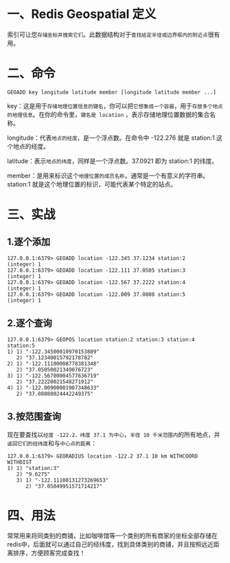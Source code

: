 # 一、Redis Geospatial 定义

索引可让您`存储坐标并搜索它们`。此数据结构对于`查找给定半径或边界框内的附近点`很有用。

# 二、命令
```redis
GEOADD key longitude latitude member [longitude latitude member ...]
```
key：这是用于`存储地理位置信息的键名`，你可以把`它想象成一个容器`，用于`存放多个地点的地理信息`。在你的命令里，`键名是 location` ，表示存储地理位置数据的集合名称。

longitude：代表`地点的经度`，是一个浮点数。在命令中 -122.276 就是 station:1 这个地点的经度。

latitude：表示`地点的纬度`，同样是一个浮点数。37.0921 即为 station:1 的纬度。

member：是用来标识这个`地理位置的成员名称`，通常是一个有意义的字符串。station:1 就是这个地理位置的标识，可能代表某个特定的站点。


# 三、实战
## 1.逐个添加

```redis
127.0.0.1:6379> GEOADD location -122.345 37.1234 station:2
(integer) 1
127.0.0.1:6379> GEOADD location -122.111 37.0505 station:3
(integer) 1
127.0.0.1:6379> GEOADD location -122.567 37.2222 station:4
(integer) 1
127.0.0.1:6379> GEOADD location -122.009 37.0808 station:5
(integer) 1

```

## 2.逐个查询
```redis
127.0.0.1:6379> GEOPOS location station:2 station:3 station:4 station:5
1) 1) "-122.34500010970153809"
   2) "37.12340015792178782"
2) 1) "-122.11100008778381348"
   2) "37.05050021349076723"
3) 1) "-122.56700004577636719"
   2) "37.22220021548271912"
4) 1) "-122.00900001907348633"
   2) "37.08080024442249375"
```

## 3.按范围查询
现在要查找以`经度 -122.2、纬度 37.1 为中心`，`半径 10 千米范围内`的所有地点，并`返回它们的经纬度`和与`中心点的距离`：

```redis
127.0.0.1:6379> GEORADIUS location -122.2 37.1 10 km WITHCOORD WITHDIST
1) 1) "station:3"
   2) "9.6275"
   3) 1) "-122.11100131273269653"
      2) "37.05049951571714217"

```

# 四、用法
常常用来将同类别的商铺，比如咖啡馆等一个类别的所有商家的坐标全部存储在redis中，后面就可以通过自己的经纬度，找到具体类别的商铺，并且按照远近距离排序，方便顾客完成查找！